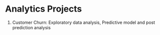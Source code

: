 # Analytics Projects
1. Customer Churn: Exploratory data analysis, Predictive model and post prediction analysis
